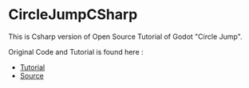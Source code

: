# CircleJumpCSharp

This is Csharp version of Open Source Tutorial of Godot "Circle Jump".

Original Code and Tutorial is found here :

* [Tutorial](http://kidscancode.org/godot_recipes/games/)
* [Source](https://github.com/kidscancode/circle_jump)

